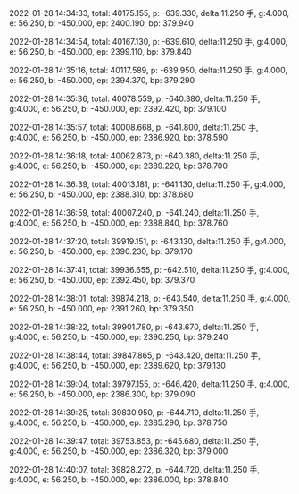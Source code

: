 2022-01-28 14:34:33, total: 40175.155, p: -639.330, delta:11.250 手, g:4.000, e: 56.250, b: -450.000, ep: 2400.190, bp: 379.940

2022-01-28 14:34:54, total: 40167.130, p: -639.610, delta:11.250 手, g:4.000, e: 56.250, b: -450.000, ep: 2399.110, bp: 379.840

2022-01-28 14:35:16, total: 40117.589, p: -639.950, delta:11.250 手, g:4.000, e: 56.250, b: -450.000, ep: 2394.370, bp: 379.290

2022-01-28 14:35:36, total: 40078.559, p: -640.380, delta:11.250 手, g:4.000, e: 56.250, b: -450.000, ep: 2392.420, bp: 379.100

2022-01-28 14:35:57, total: 40008.668, p: -641.800, delta:11.250 手, g:4.000, e: 56.250, b: -450.000, ep: 2386.920, bp: 378.590

2022-01-28 14:36:18, total: 40062.873, p: -640.380, delta:11.250 手, g:4.000, e: 56.250, b: -450.000, ep: 2389.220, bp: 378.700

2022-01-28 14:36:39, total: 40013.181, p: -641.130, delta:11.250 手, g:4.000, e: 56.250, b: -450.000, ep: 2388.310, bp: 378.680

2022-01-28 14:36:59, total: 40007.240, p: -641.240, delta:11.250 手, g:4.000, e: 56.250, b: -450.000, ep: 2388.840, bp: 378.760

2022-01-28 14:37:20, total: 39919.151, p: -643.130, delta:11.250 手, g:4.000, e: 56.250, b: -450.000, ep: 2390.230, bp: 379.170

2022-01-28 14:37:41, total: 39936.655, p: -642.510, delta:11.250 手, g:4.000, e: 56.250, b: -450.000, ep: 2392.450, bp: 379.370

2022-01-28 14:38:01, total: 39874.218, p: -643.540, delta:11.250 手, g:4.000, e: 56.250, b: -450.000, ep: 2391.260, bp: 379.350

2022-01-28 14:38:22, total: 39901.780, p: -643.670, delta:11.250 手, g:4.000, e: 56.250, b: -450.000, ep: 2390.250, bp: 379.240

2022-01-28 14:38:44, total: 39847.865, p: -643.420, delta:11.250 手, g:4.000, e: 56.250, b: -450.000, ep: 2389.620, bp: 379.130

2022-01-28 14:39:04, total: 39797.155, p: -646.420, delta:11.250 手, g:4.000, e: 56.250, b: -450.000, ep: 2386.300, bp: 379.090

2022-01-28 14:39:25, total: 39830.950, p: -644.710, delta:11.250 手, g:4.000, e: 56.250, b: -450.000, ep: 2385.290, bp: 378.750

2022-01-28 14:39:47, total: 39753.853, p: -645.680, delta:11.250 手, g:4.000, e: 56.250, b: -450.000, ep: 2386.320, bp: 379.000

2022-01-28 14:40:07, total: 39828.272, p: -644.720, delta:11.250 手, g:4.000, e: 56.250, b: -450.000, ep: 2386.000, bp: 378.840